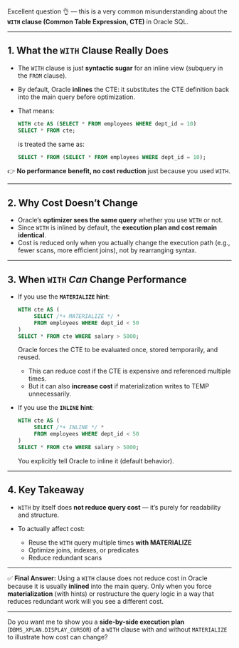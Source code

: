 Excellent question 👌 — this is a very common misunderstanding about the **`WITH` clause (Common Table Expression, CTE)** in Oracle SQL.

---

## 1. What the `WITH` Clause Really Does

* The `WITH` clause is just **syntactic sugar** for an inline view (subquery in the `FROM` clause).
* By default, Oracle **inlines** the CTE: it substitutes the CTE definition back into the main query before optimization.
* That means:

  ```sql
  WITH cte AS (SELECT * FROM employees WHERE dept_id = 10)
  SELECT * FROM cte;
  ```

  is treated the same as:

  ```sql
  SELECT * FROM (SELECT * FROM employees WHERE dept_id = 10);
  ```

👉 **No performance benefit, no cost reduction** just because you used `WITH`.

---

## 2. Why Cost Doesn’t Change

* Oracle’s **optimizer sees the same query** whether you use `WITH` or not.
* Since `WITH` is inlined by default, the **execution plan and cost remain identical**.
* Cost is reduced only when you actually change the execution path (e.g., fewer scans, more efficient joins), not by rearranging syntax.

---

## 3. When `WITH` *Can* Change Performance

* If you use the **`MATERIALIZE` hint**:

  ```sql
  WITH cte AS (
       SELECT /*+ MATERIALIZE */ * 
       FROM employees WHERE dept_id < 50
  )
  SELECT * FROM cte WHERE salary > 5000;
  ```

  Oracle forces the CTE to be evaluated once, stored temporarily, and reused.

  * This can reduce cost if the CTE is expensive and referenced multiple times.
  * But it can also **increase cost** if materialization writes to TEMP unnecessarily.

* If you use the **`INLINE` hint**:

  ```sql
  WITH cte AS (
       SELECT /*+ INLINE */ * 
       FROM employees WHERE dept_id < 50
  )
  SELECT * FROM cte WHERE salary > 5000;
  ```

  You explicitly tell Oracle to inline it (default behavior).

---

## 4. Key Takeaway

* `WITH` by itself does **not reduce query cost** — it’s purely for readability and structure.
* To actually affect cost:

  * Reuse the `WITH` query multiple times **with MATERIALIZE**
  * Optimize joins, indexes, or predicates
  * Reduce redundant scans

---

✅ **Final Answer:**
Using a `WITH` clause does not reduce cost in Oracle because it is usually **inlined** into the main query. Only when you force **materialization** (with hints) or restructure the query logic in a way that reduces redundant work will you see a different cost.

---

Do you want me to show you a **side-by-side execution plan** (`DBMS_XPLAN.DISPLAY_CURSOR`) of a `WITH` clause with and without `MATERIALIZE` to illustrate how cost can change?

